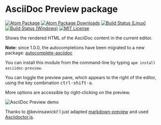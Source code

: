 # AsciiDoc Preview package

[![Atom Package](https://img.shields.io/apm/v/asciidoc-preview.svg)](https://atom.io/packages/asciidoc-preview)
[![Atom Package Downloads](https://img.shields.io/apm/dm/asciidoc-preview.svg)](https://atom.io/packages/asciidoc-preview)
[![Build Status (Linux)](https://travis-ci.org/asciidoctor/atom-asciidoc-preview.svg?branch=master)](https://travis-ci.org/asciidoctor/atom-asciidoc-preview)
[![Build Status (Windows)](https://ci.appveyor.com/api/projects/status/a7240elaip2dkd16?svg=true)](https://ci.appveyor.com/project/asciidoctor/atom-asciidoc-preview)
[![MIT License](http://img.shields.io/badge/license-MIT-blue.svg?style=flat)](https://github.com/asciidoctor/atom-asciidoc-preview/blob/master/LICENSE.md)

Shows the rendered HTML of the AsciiDoc content in the current editor.

**Note:** since 1.0.0, the autocompletions have been migrated to a new package: [autocomplete-asciidoc](https://atom.io/packages/autocomplete-asciidoc)

You can install this module from the command-line by typing `apm install asciidoc-preview`.

You can toggle the preview pane, which appears to the right of the editor, using the key combination <kbd>ctrl-shift-a</kbd>.

More options are accessible by right-clicking on the preview.

![AsciiDoc Preview demo](https://cloud.githubusercontent.com/assets/5674651/15512720/96199b06-21e1-11e6-9eab-56826356a4e9.gif)

Thanks to @kevinsawicki! I just adapted [markdown-preview](https://github.com/atom/markdown-preview) and used [Asciidoctor.js](https://github.com/asciidoctor/asciidoctor.js).
